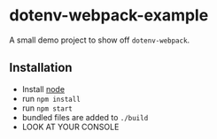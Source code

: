 # dotenv-webpack-example

A small demo project to show off `dotenv-webpack`.

## Installation

* Install  [node](https://nodejs.org)
* run `npm install`
* run `npm start`
* bundled files are added to `./build`
* LOOK AT YOUR CONSOLE
